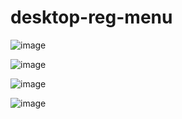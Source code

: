 # desktop-reg-menu

![image](https://user-images.githubusercontent.com/1501327/220894341-c9cff12a-86d3-4289-9d55-f6113b1092f7.png)

![image](https://user-images.githubusercontent.com/1501327/220894250-d279dc23-1af9-42ce-925e-212098d16513.png)

![image](https://user-images.githubusercontent.com/1501327/220894025-cb70d0ea-da68-415b-96df-4a7ef46393df.png)

![image](https://user-images.githubusercontent.com/1501327/220894149-523232bb-a31e-41cc-8798-3010d0fe823f.png)
